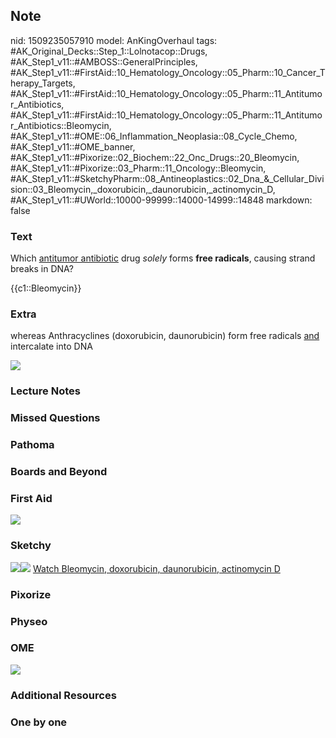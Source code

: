 ## Note
nid: 1509235057910
model: AnKingOverhaul
tags: #AK_Original_Decks::Step_1::Lolnotacop::Drugs, #AK_Step1_v11::#AMBOSS::GeneralPrinciples, #AK_Step1_v11::#FirstAid::10_Hematology_Oncology::05_Pharm::10_Cancer_Therapy_Targets, #AK_Step1_v11::#FirstAid::10_Hematology_Oncology::05_Pharm::11_Antitumor_Antibiotics, #AK_Step1_v11::#FirstAid::10_Hematology_Oncology::05_Pharm::11_Antitumor_Antibiotics::Bleomycin, #AK_Step1_v11::#OME::06_Inflammation_Neoplasia::08_Cycle_Chemo, #AK_Step1_v11::#OME_banner, #AK_Step1_v11::#Pixorize::02_Biochem::22_Onc_Drugs::20_Bleomycin, #AK_Step1_v11::#Pixorize::03_Pharm::11_Oncology::Bleomycin, #AK_Step1_v11::#SketchyPharm::08_Antineoplastics::02_Dna_&_Cellular_Division::03_Bleomycin,_doxorubicin,_daunorubicin,_actinomycin_D, #AK_Step1_v11::#UWorld::10000-99999::14000-14999::14848
markdown: false

### Text
Which <u>antitumor antibiotic</u> drug <i>solely</i> forms <b>free
radicals</b>, causing strand breaks in DNA?
<div>
  {{c1::Bleomycin}}
</div>

### Extra
whereas Anthracyclines (doxorubicin, daunorubicin) form free
radicals <u>and</u> intercalate into DNA
<div>
  <u><img src="paste-87741886890459.jpg"></u>
</div>

### Lecture Notes


### Missed Questions


### Pathoma


### Boards and Beyond


### First Aid
<img src="paste-175058572017667.jpg">

### Sketchy
<img src="paste-371016454897665.jpg" class="resizer"><img src=
"paste-0630792efd66cd53d374d97d44a1404ef0791dec.png" class=
"resizer"> <a href=
"https://dashboard.sketchy.com/study/medical/courses/medical-pharmacology/units/medical-pharmacology-antineoplastics/videos/medical-pharmacology-antineoplastics-dna-and-cellular-division-bleomycin-doxorubicin-daunorubicin-actinomycin-d?utm_source=anki&utm_medium=partnership&utm_campaign=february_update&utm_content=medical">
Watch Bleomycin, doxorubicin, daunorubicin, actinomycin D</a>

### Pixorize


### Physeo


### OME
<div class="ome-widget">
  <a href="https://onlinemeded.org?ref=anki"><img src=
  "_OME_AnkiFlashcards_General_3.png"></a>
</div>

### Additional Resources


### One by one

